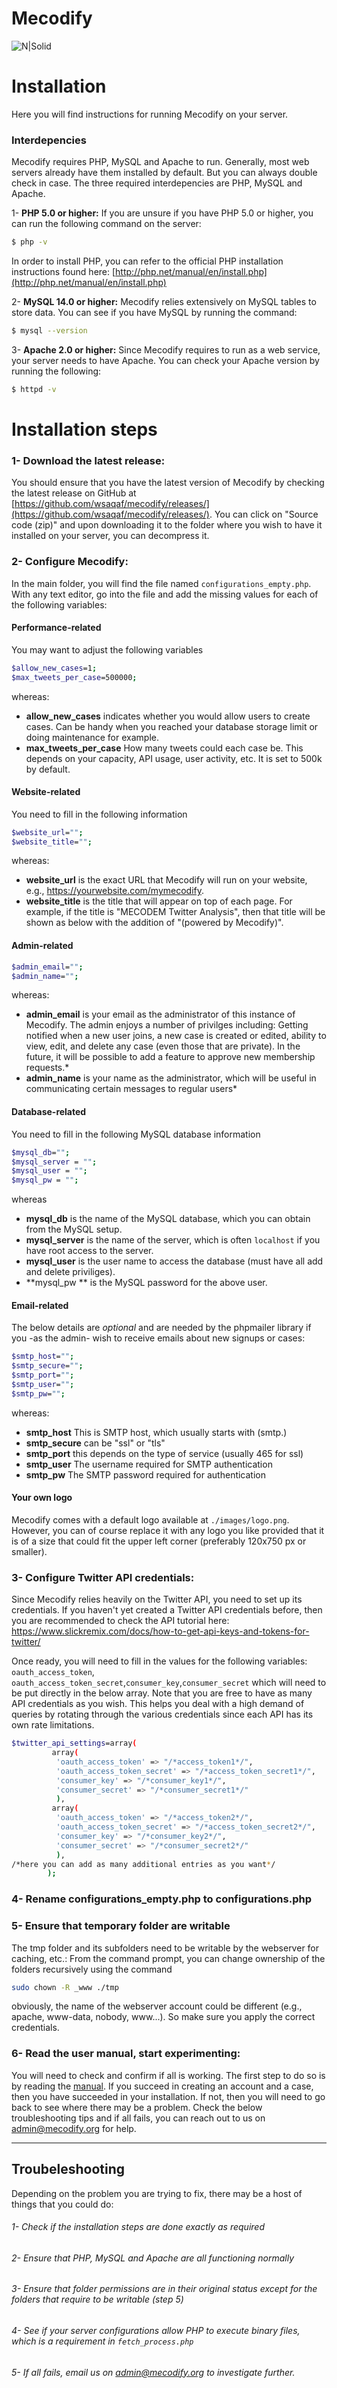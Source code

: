 # Mecodify 
![N|Solid](images/logo3.png)

# Installation

Here you will find instructions for running Mecodify on your server.

### Interdepencies
Mecodify requires PHP, MySQL and Apache to run. Generally, most web servers already have them installed by default. But you can always double check in case. The three required interdepencies are PHP, MySQL and Apache.

1- **PHP 5.0 or higher:** If you are unsure if you have PHP 5.0 or higher, you can run the following command on the server:
```sh
$ php -v
```
In order to install PHP, you can refer to the official PHP installation instructions found here: [http://php.net/manual/en/install.php](http://php.net/manual/en/install.php)

2- **MySQL 14.0 or higher:** Mecodify relies extensively on MySQL tables to store data. You can see if you have MySQL by running the command:
```sh
$ mysql --version
```

3- **Apache 2.0 or higher:** Since Mecodify requires to run as a web service, your server needs to have Apache. You can check your Apache version by running the following:
```sh
$ httpd -v
```

# Installation steps

### 1- Download the latest release: 
You should ensure that you have the latest version of Mecodify by checking the latest release on GitHub at [https://github.com/wsaqaf/mecodify/releases/](https://github.com/wsaqaf/mecodify/releases/). You can click on "Source code (zip)" and upon downloading it to the folder where you wish to have it installed on your server, you can decompress it.

### 2- Configure Mecodify:
In the main folder, you will find the file named `configurations_empty.php`. With any text editor, go into the file and add the missing values for each of the following variables:

#### Performance-related
You may want to adjust the following variables 
```sh
$allow_new_cases=1;
$max_tweets_per_case=500000;

```
whereas:

- **allow_new_cases** indicates whether you would allow users to create cases. Can be handy when you reached your database storage limit or doing maintenance for example.
- **max_tweets_per_case** How many tweets could each case be. This depends on your capacity, API usage, user activity, etc. It is set to 500k by default.

#### Website-related
You need to fill in the following information
```sh
$website_url="";
$website_title="";
```
whereas:

- **website_url** is the exact URL that Mecodify will run on your website, e.g., https://yourwebsite.com/mymecodify.
- **website_title** is the title that will appear on top of each page. For example, if the title is "MECODEM Twitter Analysis", then that title will be shown as below with the addition of "(powered by Mecodify)".

#### Admin-related
```sh
$admin_email="";
$admin_name="";
```
whereas:
- **admin_email** is your email as the administrator of this instance of Mecodify. The admin enjoys a number of privilges including: Getting notified when a new user joins, a new case is created or edited, ability to view, edit, and delete any case (even those that are private). In the future, it will be possible to add a feature to approve new membership requests.*
- **admin_name** is your name as the administrator, which will be useful in communicating certain messages to regular users*

#### Database-related
You need to fill in the following MySQL database information
```sh
$mysql_db="";
$mysql_server = "";
$mysql_user = "";
$mysql_pw = "";
```
whereas
- **mysql_db** is the name of the MySQL database, which you can obtain from the MySQL setup.
- **mysql_server** is the name of the server, which is often `localhost` if you have root access to the server.
- **mysql_user** is the user name to access the database (must have all add and delete priviliges).
- **mysql_pw ** is the MySQL password for the above user.

#### Email-related
The below details are *optional* and are needed by the phpmailer library if you -as the admin- wish to receive emails about new signups or cases:
```sh
$smtp_host="";
$smtp_secure="";
$smtp_port="";
$smtp_user="";
$smtp_pw="";
```
whereas:
- **smtp_host** This is SMTP host, which usually starts with (smtp.)
- **smtp_secure** can be "ssl" or "tls"
- **smtp_port** this depends on the type of service (usually 465 for ssl)
- **smtp_user** The username required for SMTP authentication
- **smtp_pw** The SMTP password required for authentication

#### Your own logo
Mecodify comes with a default logo available at `./images/logo.png`. However, you can of course replace it with any logo you like provided that it is of a size that could fit the upper left corner (preferably 120x750 px or smaller).

### 3- Configure Twitter API credentials:
Since Mecodify relies heavily on the Twitter API, you need to set up its credentials. If you haven't yet created a Twitter API credentials before, then you are recommended to check the API tutorial here:
https://www.slickremix.com/docs/how-to-get-api-keys-and-tokens-for-twitter/

Once ready, you will need to fill in the values for the following variables:
`oauth_access_token`, `oauth_access_token_secret`,`consumer_key`,`consumer_secret`
which will need to be put directly in the below array. Note that you are free to  have as many API credentials as you wish. This helps you deal with a high demand of queries by rotating through the various credentials since each API has its own rate limitations.
```sh
$twitter_api_settings=array( 
         array(
          'oauth_access_token' => "/*access_token1*/",
          'oauth_access_token_secret' => "/*access_token_secret1*/",
          'consumer_key' => "/*consumer_key1*/",
          'consumer_secret' => "/*consumer_secret1*/"
          ),
         array(
          'oauth_access_token' => "/*access_token2*/",
          'oauth_access_token_secret' => "/*access_token_secret2*/",
          'consumer_key' => "/*consumer_key2*/",
          'consumer_secret' => "/*consumer_secret2*/"
          ),
/*here you can add as many additional entries as you want*/
        );
```
### 4- Rename configurations_empty.php to configurations.php

### 5- Ensure that temporary folder are writable
The tmp folder and its subfolders need to be writable by the webserver for caching, etc.:
From the command prompt, you can change ownership of the folders recursively using the command
```sh
sudo chown -R _www ./tmp
```
obviously, the name of the webserver account could be different (e.g., apache, www-data, nobody, www...). So make sure you apply the correct credentials.

### 6- Read the user manual, start experimenting:
You will need to check and confirm if all is working. The first step to do so is by reading the [manual](manual.md). If you succeed in creating an account and a case, then you have succeeded in your installation. If not, then you will need to go back to see where there may be a problem. Check the below troubleshooting tips and if all fails, you can reach out to us on [admin@mecodify.org](mailto:admin@mecodify.org) for help.
___

## Troubeleshooting
Depending on the problem you are trying to fix, there may be a host of things that you could do:

###### 1- Check if the installation steps are done exactly as required
###### 2- Ensure that PHP, MySQL and Apache are all functioning normally
###### 3- Ensure that folder permissions are in their original status except for the folders that  require to be writable (step 5)
###### 4- See if your server configurations allow PHP to execute binary files, which is a requirement in `fetch_process.php`
###### 5- If all fails, email us on [admin@mecodify.org](mailto:admin@mecodify.org) to investigate further.

